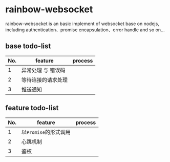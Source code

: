 # rainbow-websocket
rainbow-websocket is an basic implement of websocket base on nodejs, including authentication、promise encapsulation、error handle and so on...

## base todo-list
| No.| feature | process |
| --- | --- | --- |
| 1 | 异常处理 与 错误码 |  |
| 2 | 等待连接的请求处理 |  |
| 3 | 推送通知 |  |

## feature todo-list
| No.| feature | process |
| --- | --- | --- |
| 1 | 以`Promise`的形式调用 |  |
| 2 | 心跳机制 |  |
| 3 | 鉴权 |  |
